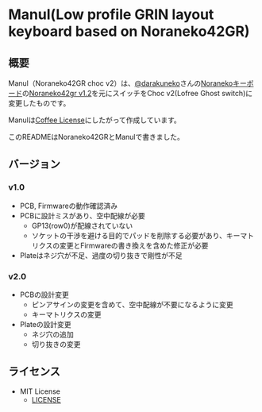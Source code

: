 # Manul(Low profile GRIN layout keyboard based on Noraneko42GR)

## 概要

Manul（Noraneko42GR choc v2）は、[@darakuneko](https://github.com/darakuneko)さんの[Noranekoキーボード](https://github.com/darakuneko/Noraneko)の[Noraneko42gr v1.2](noraneko42gr/v1.2)を元にスイッチをChoc v2(Lofree Ghost switch)に変更したものです。

Manulは[Coffee License](LICENCE_JA.original)にしたがって作成しています。

このREADMEはNoraneko42GRとManulで書きました。

## バージョン

### v1.0

* PCB, Firmwareの動作確認済み
* PCBに設計ミスがあり、空中配線が必要
  * GP13(row0)が配線されていない
  * ソケットの干渉を避ける目的でパッドを削除する必要があり、キーマトリクスの変更とFirmwareの書き換えを含めた修正が必要
* Plateはネジ穴が不足、過度の切り抜きで剛性が不足

### v2.0

* PCBの設計変更
  * ピンアサインの変更を含めて、空中配線が不要になるように変更
  * キーマトリクスの変更
* Plateの設計変更
  * ネジ穴の追加
  * 切り抜きの変更

## ライセンス

* MIT License
  * [LICENSE](./LICENSE)
